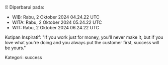 ⏰ Diperbarui pada:
- WIB: Rabu, 2 Oktober 2024 04.24.22 UTC
- WITA: Rabu, 2 Oktober 2024 05.24.22 UTC
- WIT: Rabu, 2 Oktober 2024 06.24.22 UTC

Kutipan Inspiratif:
"If you work just for money, you'll never make it, but if you love what you're doing and you always put the customer first, success will be yours."


Kategori: success


